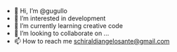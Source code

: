 - 👋 Hi, I’m @gugullo
- 👀 I’m interested in development
- 🌱 I’m currently learning creative code
- 💞️ I’m looking to collaborate on ...
- 📫 How to reach me schiraldiangelosante@gmail.com

<!---
gugullo/gugullo is a ✨ special ✨ repository because its `README.md` (this file) appears on your GitHub profile.
You can click the Preview link to take a look at your changes.
--->
